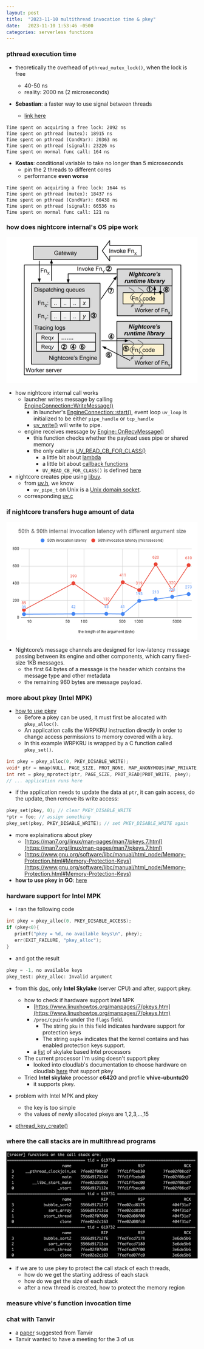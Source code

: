 ```yaml
---
layout: post
title:  "2023-11-10 multithread invocation time & pkey"
date:   2023-11-10 1:53:46 -0500
categories: serverless functions
---
```

### pthread execution time
- theoretically the overhead of `pthread_mutex_lock()`, when the lock is free
	+ 40-50 ns
	+ reality: 2000 ns (2 microseconds) 

- <strong>Sebastian</strong>: a faster way to use signal between threads
	+ [link here](https://stackoverflow.com/questions/4016789/sleeping-in-a-thread-c-posix-threads/4676069#4676069)

```
Time spent on acquiring a free lock: 2092 ns
Time spent on pthread (mutex): 18915 ns
Time spent on pthread (CondVar): 20363 ns
Time spent on pthread (signal): 23226 ns
Time spent on normal func call: 164 ns
```

- <strong>Kostas</strong>: conditional variable to take no longer than 5 microseconds
	+ pin the 2 threads to different cores
	+ performance <strong>even worse</strong>

```
Time spent on acquiring a free lock: 1644 ns
Time spent on pthread (mutex): 18437 ns
Time spent on pthread (CondVar): 60438 ns
Time spent on pthread (signal): 66536 ns
Time spent on normal func call: 121 ns
```

### how does nightcore internal's OS pipe work
![s2](/assets/2023-11-10/s2.png)

- how nightcore internal call works
	+ launcher writes message by calling [EngineConnection::WriteMessage()](https://github.com/zyuxuan0115/nightcore/blob/asplos-release/src/launcher/engine_connection.cpp#L73)
		* in launcher's [EngineConnection::start()](https://github.com/zyuxuan0115/nightcore/blob/asplos-release/src/launcher/engine_connection.cpp#L23), event loop `uv_loop` is initialized to be either `pipe_handle` or `tcp_handle` 
		* [uv_write()](https://github.com/zyuxuan0115/nightcore/blob/asplos-release/src/launcher/engine_connection.cpp#L82) will write to pipe. 
	+ engine receives message by [Engine::OnRecvMessage()](https://github.com/ut-osa/nightcore/blob/asplos-release/src/engine/engine.cpp#L223)
		* this function checks whether the payload uses pipe or shared memory
		* the only caller is [UV_READ_CB_FOR_CLASS()](https://github.com/ut-osa/nightcore/blob/asplos-release/src/engine/message_connection.cpp#L276)
			* a little bit about [lambda](https://www.cprogramming.com/c++11/c++11-lambda-closures.html)
			* a little bit about [callback functions](https://developer.mozilla.org/en-US/docs/Glossary/Callback_function)
			* `UV_READ_CB_FOR_CLASS()` is defined [here](https://github.com/ut-osa/nightcore/blob/asplos-release/src/common/uv.h#L101)
- nightcore creates pipe using [libuv](https://github.com/libuv/libuv).
	+ from [uv.h](https://github.com/libuv/libuv/blob/v1.x/include/uv.h#L821), we know 
		* `uv_pipe_t` on Unix is a [Unix domain socket](https://en.wikipedia.org/wiki/Unix_domain_socket).
	+ corresponding [uv.c](https://github.com/libuv/libuv/blob/v1.x/src/unix/pipe.c)

### if nightcore transfers huge amount of data
![latency](/assets/2023-11-10/latency.png)

- Nightcore’s message channels are designed for low-latency message passing between its engine and other components, which carry fixed-size 1KB messages. 
	+ the first 64 bytes of a message is the header which contains the message type
and other metadata
	+ the remaining 960 bytes are message payload. 


### more about pkey (Intel MPK)
- [how to use pkey](https://www.kernel.org/doc/html/next/core-api/protection-keys.html)
	+ Before a pkey can be used, it must first be allocated with `pkey_alloc()`. 
	+ An application calls the WRPKRU instruction directly in order to change access permissions to memory covered with a key. 
	+ In this example WRPKRU is wrapped by a C function called `pkey_set()`.

```c++
int pkey = pkey_alloc(0, PKEY_DISABLE_WRITE);
void* ptr = mmap(NULL, PAGE_SIZE, PROT_NONE, MAP_ANONYMOUS|MAP_PRIVATE, -1, 0);
int ret = pkey_mprotect(ptr, PAGE_SIZE, PROT_READ|PROT_WRITE, pkey);
// ... application runs here
```

- if the application needs to update the data at `ptr`, it can gain access, do the update, then remove its write access:

```c++
pkey_set(pkey, 0); // clear PKEY_DISABLE_WRITE
*ptr = foo; // assign something
pkey_set(pkey, PKEY_DISABLE_WRITE); // set PKEY_DISABLE_WRITE again
```

- more explainations about pkey
	+ [https://man7.org/linux/man-pages/man7/pkeys.7.html](https://man7.org/linux/man-pages/man7/pkeys.7.html)
  + [https://www.gnu.org/software/libc/manual/html_node/Memory-Protection.html#Memory-Protection-Keys](https://www.gnu.org/software/libc/manual/html_node/Memory-Protection.html#Memory-Protection-Keys)
- <strong>how to use pkey in GO</strong>: [here](https://charlycst.github.io/posts/mpk/)

### hardware support for Intel MPK
- I ran the following code

```c++
int pkey = pkey_alloc(0, PKEY_DISABLE_ACCESS);
if (pkey<0){
   printf("pkey = %d, no available keys\n", pkey);
   err(EXIT_FAILURE, "pkey_alloc");
}
```

- and got the result

```c++
pkey = -1, no available keys
pkey_test: pkey_alloc: Invalid argument
```

- from this [doc](https://www.kernel.org/doc/html/next/core-api/protection-keys.html), only <strong>Intel Skylake</strong> (server CPU) and after, support pkey.
	+ how to check if hardware support Intel MPK
		* [https://www.linuxhowtos.org/manpages/7/pkeys.htm](https://www.linuxhowtos.org/manpages/7/pkeys.htm)
		* `/proc/cpuinfo` under the `flags` field. 
			- The string `pku` in this field indicates hardware support for protection keys 
			- The string `ospke` indicates that the kernel contains and has enabled protection keys support.
		* a [list](https://en.wikipedia.org/wiki/List_of_Intel_Xeon_processors_(Skylake-based)) of skylake based Intel processors
	+ The current processor I'm using doesn't support pkey
		* looked into cloudlab's documentation to choose hardware on cloudlab [here](https://docs.cloudlab.us/hardware.html) that support pkey
	+ Tried <strong>Intel skylake</strong> processor <strong>c6420</strong> and profile <strong>vhive-ubuntu20</strong>
		* it supports pkey.
- problem with Intel MPK and pkey
	* the key is too simple
	* the values of newly allocated pkeys are 1,2,3,...,15

- [pthread_key_create()](https://linux.die.net/man/3/pthread_key_create)


### where the call stacks are in multithread programs
![s1](/assets/2023-11-10/s1.png)

- if we are to use pkey to protect the call stack of each threads, 
	+ how do we get the starting address of each stack
	+ how do we get the size of each stack
	+ after a new thread is created, how to protect the memory region 

### measure vhive's function invocation time

### chat with Tanvir
- a [paper](https://homes.cs.washington.edu/~arvind/papers/google-rpc.pdf) suggested from Tanvir
- Tanvir wanted to have a meeting for the 3 of us
